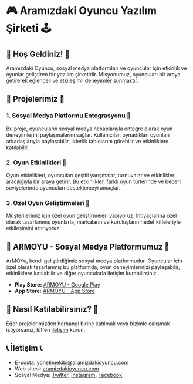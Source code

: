 # 🎮 Aramızdaki Oyuncu Yazılım Şirketi 🕹️

## 🌟 Hoş Geldiniz! 🌟

Aramızdaki Oyuncu, sosyal medya platformları ve oyuncular için etkinlik ve oyunlar geliştiren bir yazılım şirketidir. Misyonumuz, oyuncuları bir araya getirerek eğlenceli ve etkileşimli deneyimler sunmaktır.

## 🚀 Projelerimiz 🚀

### 1. Sosyal Medya Platformu Entegrasyonu 📱

Bu proje, oyuncuların sosyal medya hesaplarıyla entegre olarak oyun deneyimlerini paylaşmalarını sağlar. Kullanıcılar, oynadıkları oyunları arkadaşlarıyla paylaşabilir, liderlik tablolarını görebilir ve etkinliklere katılabilir.

### 2. Oyun Etkinlikleri 🎉

Oyun etkinlikleri, oyuncuları çeşitli yarışmalar, turnuvalar ve etkinlikler aracılığıyla bir araya getirir. Bu etkinlikler, farklı oyun türlerinde ve beceri seviyelerinde oyuncuları desteklemeyi amaçlar.

### 3. Özel Oyun Geliştirmeleri 💼

Müşterilerimiz için özel oyun geliştirmeleri yapıyoruz. İhtiyaçlarına özel olarak tasarlanmış oyunlarla, markaların ve kuruluşların hedef kitleleriyle etkileşimini artırıyoruz.

## 📱 ARMOYU - Sosyal Medya Platformumuz 🎉

ArMOYu, kendi geliştirdiğimiz sosyal medya platformudur. Oyuncular için özel olarak tasarlanmış bu platformda, oyun deneyimlerinizi paylaşabilir, etkinliklere katılabilir ve diğer oyuncularla iletişim kurabilirsiniz.

- **Play Store:** [ARMOYU - Google Play](https://play.google.com/store/apps/details?id=com.ARMOYU)
- **App Store:** [ARMOYU - App Store](https://apps.apple.com/tr/app/armoyu/id6448871009?l=tr)

## 🤝 Nasıl Katılabilirsiniz? 🤝

Eğer projelerimizden herhangi birine katılmak veya bizimle çalışmak istiyorsanız, lütfen [iletişim](mailto:yonetimekibi@aramizdakioyuncu.com) kurun.

## 📞 İletişim 📞

- E-posta: yonetimekibi@aramizdakioyuncu.com
- Web sitesi: [aramizdakioyuncu.com](https://aramizdakioyuncu.com)
- Sosyal Medya: [Twitter](https://twitter.com/aramizdakioyuncu), [Instagram](https://www.instagram.com/aramizdakioyuncu), [Facebook](https://www.facebook.com/aramizdakioyuncu)

